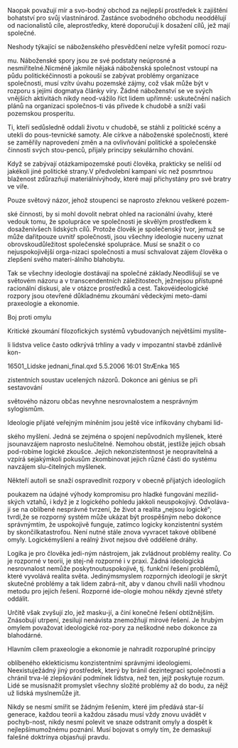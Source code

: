
Naopak považují mír a svo-bodný obchod za nejlepší prostředek k zajištění bohatství pro svůj vlastnínárod. Zastánce svobodného obchodu neoddělují od nacionalistů cíle, aleprostředky, které doporučují k dosažení cílů, jež mají společné.

Neshody týkající se náboženského přesvědčení nelze vyřešit pomocí rozu-

mu. Náboženské spory jsou ze své podstaty neúprosné a nesmiřitelné.Nicméně jakmile nějaká náboženská společnost vstoupí na půdu politickéčinnosti a pokouší se zabývat problémy organizace společnosti, musí vzítv úvahu pozemské zájmy, což však může být v rozporu s jejími dogmatya články víry. Žádné náboženství se ve svých vnějších aktivitách nikdy neod-vážilo říct lidem upřímně: uskutečnění našich plánů na organizaci společnos-ti vás přivede k chudobě a sníží vaši pozemskou prosperitu.

Ti, kteří sedůsledně oddali životu v chudobě, se stáhli z politické scény a utekli do pous-tevnické samoty. Ale církve a náboženské společnosti, které se zaměřily naprovedení změn a na ovlivňování politické a společenské činnosti svých stou-penců, přijaly principy sekulárního chování.

Když se zabývají otázkamipozemské pouti člověka, prakticky se neliší od jakékoli jiné politické strany.V předvolební kampani víc než posmrtnou blaženost zdůrazňují materiálnívýhody, které mají přichystány pro své bratry ve víře.

Pouze světový názor, jehož stoupenci se naprosto zřeknou veškeré pozem-

ské činnosti, by si mohl dovolit nebrat ohled na racionální úvahy, které vedouk tomu, že spolupráce ve společnosti je skvělým prostředkem k dosaženívšech lidských cílů. Protože člověk je společenský tvor, jemuž se může dařitpouze uvnitř společnosti, jsou všechny ideologie nuceny uznat obrovskoudůležitost společenské spolupráce. Musí se snažit o co nejuspokojivější orga-nizaci společnosti a musí schvalovat zájem člověka o zlepšení svého materi-álního blahobytu.

Tak se všechny ideologie dostávají na společné základy.Neodlišují se ve světovém názoru a v transcendentních záležitostech, ježnejsou přístupné racionální diskusi, ale v otázce prostředků a cest. Takovéideologické rozpory jsou otevřené důkladnému zkoumání vědeckými meto-dami praxeologie a ekonomie.

Boj proti omylu

Kritické zkoumání filozofických systémů vybudovaných největšími myslite-

li lidstva velice často odkrývá trhliny a vady v impozantní stavbě zdánlivě kon-

16501_Lidske jednani_final.qxd 5.5.2006 16:01 StrÆnka 165

zistentních soustav ucelených názorů. Dokonce ani génius se při sestavování

světového názoru občas nevyhne nesrovnalostem a nesprávným sylogismům.

Ideologie přijaté veřejným míněním jsou ještě více infikovány chybami lid-

ského myšlení. Jedná se zejména o spojení nepůvodních myšlenek, které jsounavzájem naprosto neslučitelné. Nemohou obstát, jestliže jejich obsah pod-robíme logické zkoušce. Jejich nekonzistentnost je neopravitelná a vzpírá sejakýmkoli pokusům zkombinovat jejich různé části do systému navzájem slu-čitelných myšlenek.

Někteří autoři se snaží ospravedlnit rozpory v obecně přijatých ideologiích

poukazem na údajné výhody kompromisu pro hladké fungování mezilid-ských vztahů, i když je z logického pohledu jakkoli neuspokojivý. Odvoláva-jí se na oblíbené nesprávné tvrzení, že život a realita „nejsou logické“; tvrdí,že se rozporný systém může ukázat být prospěšným nebo dokonce správnýmtím, že uspokojivě funguje, zatímco logicky konzistentní systém by skončilkatastrofou. Není nutné stále znova vyvracet takové oblíbené omyly. Logickémyšlení a reálný život nejsou dvě oddělené dráhy.

Logika je pro člověka jedi-ným nástrojem, jak zvládnout problémy reality. Co je rozporné v teorii, je stej-ně rozporné i v praxi. Žádná ideologická nesrovnalost nemůže poskytnoutuspokojivé, tj. funkční řešení problémů, které vyvolává realita světa. Jedinýmsmyslem rozporných ideologií je skrýt skutečné problémy a tak lidem zabrá-nit, aby v danou chvíli našli vhodnou metodu pro jejich řešení. Rozporné ide-ologie mohou někdy zjevné střety oddálit.

Určitě však zvyšují zlo, jež masku-jí, a činí konečné řešení obtížnějším. Znásobují utrpení, zesilují nenávista znemožňují mírové řešení. Je hrubým omylem považovat ideologické roz-pory za neškodné nebo dokonce za blahodárné.

Hlavním cílem praxeologie a ekonomie je nahradit rozporuplné principy

oblíbeného eklekticismu konzistentními správnými ideologiemi. Neexistuježádný jiný prostředek, který by bránil dezintegraci společnosti a chránil trva-lé zlepšování podmínek lidstva, než ten, jejž poskytuje rozum. Lidé se musísnažit promyslet všechny složité problémy až do bodu, za nějž už lidská myslnemůže jít.

Nikdy se nesmí smířit se žádným řešením, které jim předává star-ší generace, každou teorii a každou zásadu musí vždy znovu uvádět v pochyb-nost, nikdy nesmí polevit ve snaze odstranit omyly a dospět k nejlepšímumožnému poznání. Musí bojovat s omyly tím, že demaskují falešné doktrínya objasňují pravdu.
